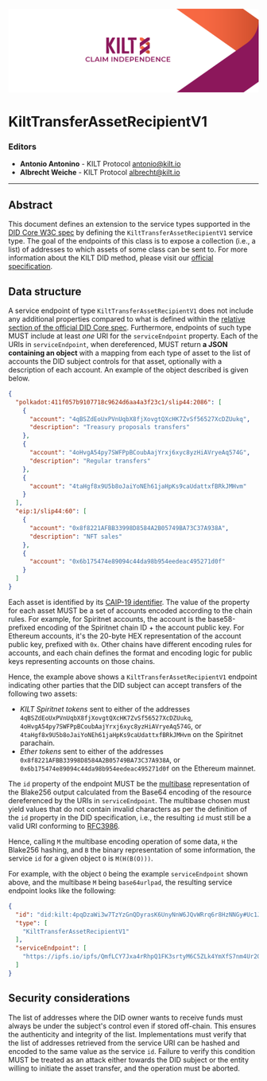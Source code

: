 [![](.maintain/media/kilt-header.png)](https://kilt.io)

# KiltTransferAssetRecipientV1

### Editors

- **Antonio Antonino** - KILT Protocol [antonio@kilt.io](mailto:antonio@kilt.io)
- **Albrecht Weiche** - KILT Protocol [albrecht@kilt.io](mailto:albrecht@kilt.io)

---

## Abstract

This document defines an extension to the service types supported in the [DID Core W3C spec][did-core-spec] by defining the `KiltTransferAssetRecipientV1` service type.
The goal of the endpoints of this class is to expose a collection (i.e., a list) of addresses to which assets of some class can be sent to.
For more information about the KILT DID method, please visit our [official specification][kilt-did-spec].

## Data structure

A service endpoint of type `KiltTransferAssetRecipientV1` does not include any additional properties compared to what is defined within the [relative section of the official DID Core spec][did-core-spec-services].
Furthermore, endpoints of such type MUST include at least *one* URI for the `serviceEndpoint` property.
Each of the URIs in `serviceEndpoint`, when dereferenced, MUST return **a JSON containing an object** with a mapping from each type of asset to the list of accounts the DID subject controls for that asset, optionally with a description of each account.
An example of the object described is given below.

```json
{
  "polkadot:411f057b9107718c9624d6aa4a3f23c1/slip44:2086": [
    {
      "account": "4qBSZdEoUxPVnUqbX8fjXovgtQXcHK7ZvSf56527XcDZUukq",
      "description": "Treasury proposals transfers"
    },
    {
      "account": "4oHvgA54py7SWFPpBCoubAajYrxj6xyc8yzHiAVryeAq574G",
      "description": "Regular transfers"
    },
    {
      "account": "4taHgf8x9U5b8oJaiYoNEh61jaHpKs9caUdattxfBRkJMHvm"
    }
  ],
  "eip:1/slip44:60": [
    {
      "account": "0x8f8221AFBB33998D8584A2B05749BA73C37A938A",
      "description": "NFT sales"
    },
    {
      "account": "0x6b175474e89094c44da98b954eedeac495271d0f"
    }
  ]
}
```

Each asset is identified by its [CAIP-19 identifier][caip-19-spec].
The value of the property for each asset MUST be a set of accounts encoded according to the chain rules.
For example, for Spiritnet accounts, the account is the base58-prefixed encoding of the Spiritnet chain ID + the account public key.
For Ethereum accounts, it's the 20-byte HEX representation of the account public key, prefixed with `0x`.
Other chains have different encoding rules for accounts, and each chain defines the format and encoding logic for public keys representing accounts on those chains.

Hence, the example above shows a `KiltTransferAssetRecipientV1` endpoint indicating other parties that the DID subject can accept transfers of the following two assets:

- *KILT Spiritnet tokens* sent to either of the addresses `4qBSZdEoUxPVnUqbX8fjXovgtQXcHK7ZvSf56527XcDZUukq`, `4oHvgA54py7SWFPpBCoubAajYrxj6xyc8yzHiAVryeAq574G`, or `4taHgf8x9U5b8oJaiYoNEh61jaHpKs9caUdattxfBRkJMHvm` on the Spiritnet parachain.
- *Ether tokens* sent to either of the addresses `0x8f8221AFBB33998D8584A2B05749BA73C37A938A`, or `0x6b175474e89094c44da98b954eedeac495271d0f` on the Ethereum mainnet.

The `id` property of the endpoint MUST be the [multibase][multibase] representation of the Blake256 output calculated from the Base64 encoding of the resource dereferenced by the URIs in `serviceEndpoint`.
The multibase chosen must yield values that do not contain invalid characters as per the definition of the `id` property in the DID specification, i.e., the resulting `id` must still be a valid URI conforming to [RFC3986][rfc3986].

Hence, calling `M` the multibase encoding operation of some data, `H` the Blake256 hashing, and `B` the binary representation of some information, the service `id` for a given object `O` is `M(H(B(O)))`.

For example, with the object `O` being the example `serviceEndpoint` shown above, and the multibase `M` being `base64urlpad`, the resulting service endpoint looks like the following:

```json
{
  "id": "did:kilt:4pqDzaWi3w7TzYzGnQDyrasK6UnyNnW6JQvWRrq6r8HzNNGy#Uc1JU0UF9iDfjaRkgHCFG2Rc5jki-cuhlgbEQcjN6-g0=",
  "type": [
    "KiltTransferAssetRecipientV1"
  ],
  "serviceEndpoint": [
    "https://ipfs.io/ipfs/QmfLCY7Jxa4rRhpQ1FK3srtyM6C5ZLk4YmXfS7nm4Ur2GG"
  ]
}
```

## Security considerations

The list of addresses where the DID owner wants to receive funds must always be under the subject's control even if stored off-chain.
This ensures the authenticity and integrity of the list.
Implementations must verify that the list of addresses retrieved from the service URI can be hashed and encoded to the same value as the service `id`.
Failure to verify this condition MUST be treated as an attack either towards the DID subject or the entity willing to initiate the asset transfer, and the operation must be aborted.

[did-core-spec]: https://www.w3.org/TR/did-core
[kilt-did-spec]: https://github.com/KILTprotocol/spec-kilt-did
[multibase]: https://github.com/multiformats/multibase#multibase-by-example
[did-core-spec-services]: https://www.w3.org/TR/did-core/#services=
[caip-19-spec]: https://github.com/ChainAgnostic/CAIPs/blob/master/CAIPs/caip-19.md
[caip-2-spec]: https://github.com/ChainAgnostic/CAIPs/blob/master/CAIPs/caip-2.md
[caip-13-spec]: https://github.com/ChainAgnostic/CAIPs/blob/master/CAIPs/caip-13.md
[rfc3986]: https://www.w3.org/TR/did-core/#bib-rfc3986
